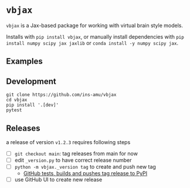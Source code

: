 # `vbjax`

`vbjax` is a Jax-based package for working with virtual brain style models.

Installs with `pip install vbjax`, or manually install dependencies with
`pip install numpy scipy jax jaxlib` or `conda install -y numpy scipy jax`.

## Examples



## Development
```
git clone https://github.com/ins-amu/vbjax
cd vbjax
pip install '.[dev]'
pytest
```

## Releases
a release of version `v1.2.3` requires following steps
- [ ] `git checkout main`: tag releases from main for now
- [ ] edit `_version.py` to have correct release number
- [ ] `python -m vbjax._version tag` to create and push new tag
  - [GitHub tests, builds and pushes tag release to PyPI](.github/workflows/publish-tags.yml)
- [ ] use GitHub UI to create new release
